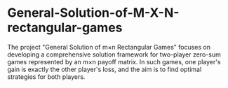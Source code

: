 # General-Solution-of-M-X-N-rectangular-games
The project "General Solution of m×n Rectangular Games" focuses on developing a comprehensive solution framework for two-player zero-sum games represented by an m×n payoff matrix. In such games, one player's gain is exactly the other player's loss, and the aim is to find optimal strategies for both players.
